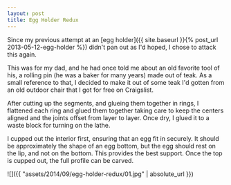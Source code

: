 ```yaml
---
layout: post
title: Egg Holder Redux
---
```

Since my previous attempt at an
[egg holder]({{ site.baseurl }}{% post_url 2013-05-12-egg-holder %}) didn't pan
out as I'd hoped, I chose to attack this again.

This was for my dad, and he had once told me about an old favorite tool of his,
a rolling pin (he was a baker for many years) made out of teak. As a small
reference to that, I decided to make it out of some teak I'd gotten from an old
outdoor chair that I got for free on Craigslist.

After cutting up the segments, and glueing them together in rings, I flattened
each ring and glued them together taking care to keep the centers aligned and
the joints offset from layer to layer. Once dry, I glued it to a waste block for
turning on the lathe.

I cupped out the interior first, ensuring that an egg fit in securely. It should
be approximately the shape of an egg bottom, but the egg should rest on the lip,
and not on the bottom. This provides the best support. Once the top is cupped
out, the full profile can be carved.

![]({{ "assets/2014/09/egg-holder-redux/01.jpg" | absolute_url }})
